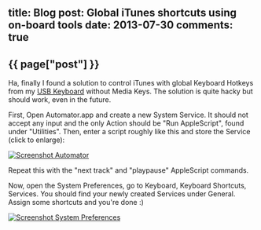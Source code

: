 title: Blog
post: Global iTunes shortcuts using on-board tools
date: 2013-07-30
comments: true
---

## {{ page["post"] }}
<!--%
from datetime import datetime
date = datetime.strptime(page["date"], "%Y-%m-%d").strftime("%B %d, %Y")
print "*Posted at %s.*" % date
%-->

Ha, finally I found a solution to control iTunes with global Keyboard Hotkeys from my [USB Keyboard][tex] without Media Keys. The solution is quite hacky but should work, even in the future.

First, Open Automator.app and create a new System Service. It should not accept any input and the only Action should be "Run AppleScript", found under "Utilities". Then, enter a script roughly like this and store the Service (click to enlarge):

[![Screenshot Automator][small]][big]

Repeat this with the "next track" and "playpause" AppleScript commands.

Now, open the System Preferences, go to Keyboard, Keyboard Shortcuts, Services. You should find your newly created Services under General. Assign some shortcuts and you're done :)

[![Screenshot System Preferences][small2]][big2]

 [tex]: http://xythobuz.de/tex_beetle.html
 [small]: img/automator_small.png
 [big]: img/automator.png
 [small2]: img/preferences_small.png
 [big2]: img/preferences.png